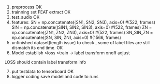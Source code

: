 1. preprocess OK
2. trainning set FEAT extract OK
3. test_audio OK
4. features:     SN = np.concatenate((SN1, SN2, SN3), axis=0) #(522, frames)
                SIN = np.concatenate((SIN1, SIN2, SIN3), axis=0) #(522, frames)
                ZN = np.concatenate((ZN1, ZN2, ZN3), axis=0) #(522, frames)
                SN_SIN_ZN = np.concatenate((SN, SIN, ZN), axis=0) #(1566, frames)
5. unfinished dataset(length issue) to check , some of label files are still dismatch its end time. OK
6. Model establish >loss >train -> label transform onoff adjust


LOSS should contain label transform info

7. put testdata to tensorboard OK
8. logger coding save model and code to runs